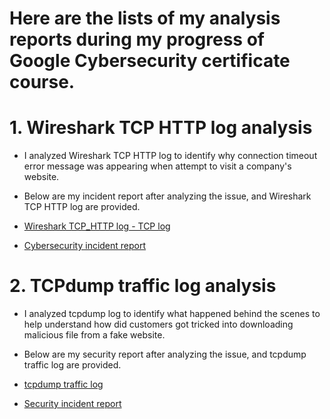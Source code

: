 # Here are the lists of my analysis reports during my progress of Google Cybersecurity certificate course. 

# 1. Wireshark TCP HTTP log analysis

- I analyzed Wireshark TCP HTTP log to identify why connection timeout error message was appearing when attempt to visit a company's website. 
- Below are my incident report after analyzing the issue, and Wireshark TCP HTTP log are provided. 

- [Wireshark TCP_HTTP log - TCP log](https://github.com/Usagitejima/Network-attack-analysis-and-report/blob/main/Wireshark%20TCP_HTTP%20log%20-%20TCP%20log.pdf)
- [Cybersecurity incident report](https://github.com/Usagitejima/Network-attack-analysis-and-report/blob/main/Cybersecurity%20incident%20report.pdf)


# 2. TCPdump traffic log analysis

- I analyzed tcpdump log to identify what happened behind the scenes to help understand how did customers got tricked into downloading malicious file from a fake website.
- Below are my security report after analyzing the issue, and tcpdump traffic log are provided.

- [tcpdump traffic log](https://github.com/Usagitejima/Network-attack-analysis-and-report/blob/main/tcpdump%20traffic%20log.pdf)
- [Security incident report](https://github.com/Usagitejima/Network-attack-analysis-and-report/blob/main/Security%20incident%20report.pdf)
